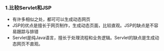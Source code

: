 ### 1.比较Servlet和JSP

* 有许多相似之处，都可可以生成动态网页
* JSP的优点是擅长于网页制作，生成动态页面，比较直观。JSP的缺点是不容易跟踪与排错
* Servlet是纯Java语言，擅长于处理流程和业务逻辑。Servlet的缺点是生成动态网页不直观。

